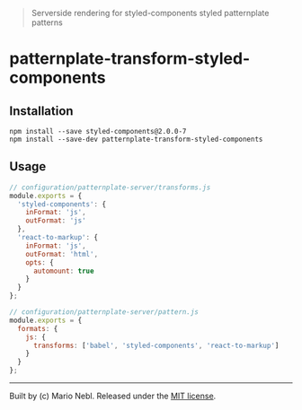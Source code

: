 > Serverside rendering for styled-components styled patternplate patterns

# patternplate-transform-styled-components

## Installation

```shell
npm install --save styled-components@2.0.0-7
npm install --save-dev patternplate-transform-styled-components
```

## Usage

```js
// configuration/patternplate-server/transforms.js
module.exports = {
  'styled-components': {
    inFormat: 'js',
    outFormat: 'js'
  },
  'react-to-markup': {
    inFormat: 'js',
    outFormat: 'html',
    opts: {
      automount: true
    }
  }
};

// configuration/patternplate-server/pattern.js
module.exports = {
  formats: {
    js: {
      transforms: ['babel', 'styled-components', 'react-to-markup']
    }
  }
};

```


---
Built by (c) Mario Nebl. Released under the [MIT license]('./license.md').
